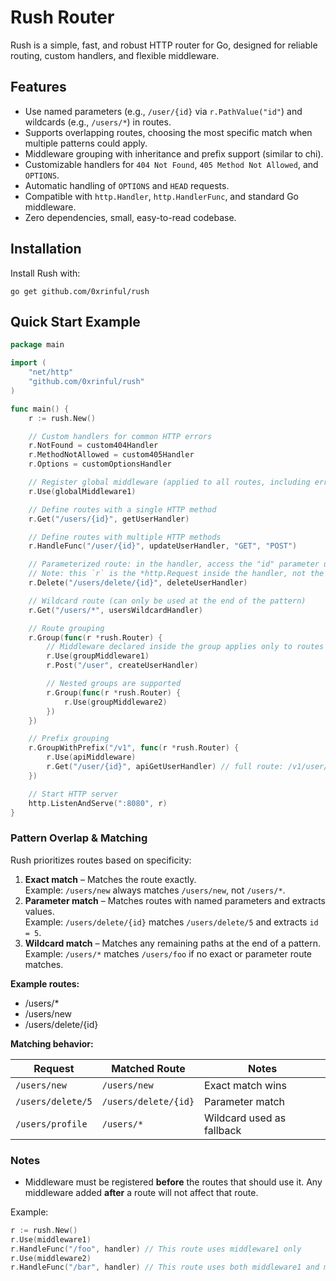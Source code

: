 # Rush Router

Rush is a simple, fast, and robust HTTP router for Go, designed for reliable routing, custom handlers, and flexible middleware.

## Features

- Use named parameters (e.g., `/user/{id}` via `r.PathValue("id"`) and wildcards (e.g., `/users/*`) in routes.
- Supports overlapping routes, choosing the most specific match when multiple patterns could apply.
- Middleware grouping with inheritance and prefix support (similar to chi).
- Customizable handlers for `404 Not Found`, `405 Method Not Allowed`, and `OPTIONS`.
- Automatic handling of `OPTIONS` and `HEAD` requests.
- Compatible with `http.Handler`, `http.HandlerFunc`, and standard Go middleware.
- Zero dependencies, small, easy-to-read codebase.

## Installation

Install Rush with:

```
go get github.com/0xrinful/rush
```

## Quick Start Example

```go
package main

import (
    "net/http"
    "github.com/0xrinful/rush"
)

func main() {
    r := rush.New()

    // Custom handlers for common HTTP errors
    r.NotFound = custom404Handler
    r.MethodNotAllowed = custom405Handler
    r.Options = customOptionsHandler

    // Register global middleware (applied to all routes, including error handlers and OPTIONS responses)
    r.Use(globalMiddleware1)

    // Define routes with a single HTTP method
    r.Get("/users/{id}", getUserHandler)

    // Define routes with multiple HTTP methods
    r.HandleFunc("/user/{id}", updateUserHandler, "GET", "POST")

    // Parameterized route: in the handler, access the "id" parameter using r.PathValue("id")
    // Note: this `r` is the *http.Request inside the handler, not the router `r` used to define routes
    r.Delete("/users/delete/{id}", deleteUserHandler)

    // Wildcard route (can only be used at the end of the pattern)
    r.Get("/users/*", usersWildcardHandler)

    // Route grouping
    r.Group(func(r *rush.Router) {
        // Middleware declared inside the group applies only to routes within the group
        r.Use(groupMiddleware1)
        r.Post("/user", createUserHandler)

        // Nested groups are supported
        r.Group(func(r *rush.Router) {
            r.Use(groupMiddleware2)
        })
    })

    // Prefix grouping
    r.GroupWithPrefix("/v1", func(r *rush.Router) {
        r.Use(apiMiddleware)
        r.Get("/user/{id}", apiGetUserHandler) // full route: /v1/user/{id}
    })

    // Start HTTP server
    http.ListenAndServe(":8080", r)
}
```

### Pattern Overlap & Matching

Rush prioritizes routes based on specificity:

1. **Exact match** – Matches the route exactly.  
   Example: `/users/new` always matches `/users/new`, not `/users/*`.
2. **Parameter match** – Matches routes with named parameters and extracts values.  
   Example: `/users/delete/{id}` matches `/users/delete/5` and extracts `id = 5`.
3. **Wildcard match** – Matches any remaining paths at the end of a pattern.  
   Example: `/users/*` matches `/users/foo` if no exact or parameter route matches.


**Example routes:**
- /users/*
- /users/new
- /users/delete/{id}

**Matching behavior:**

| Request            | Matched Route          | Notes                         |
|--------------------|------------------------|-------------------------------|
| `/users/new`       | `/users/new`           | Exact match wins              |
| `/users/delete/5`  | `/users/delete/{id}`   | Parameter match               |
| `/users/profile`   | `/users/*`             | Wildcard used as fallback     |

### Notes

* Middleware must be registered **before** the routes that should use it. Any middleware added **after** a route will not affect that route.  

Example:

```go
r := rush.New()
r.Use(middleware1)
r.HandleFunc("/foo", handler) // This route uses middleware1 only
r.Use(middleware2)
r.HandleFunc("/bar", handler) // This route uses both middleware1 and middleware2
```
